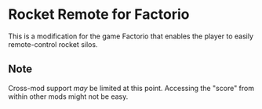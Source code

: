# Rocket Remote for Factorio

This is a modification for the game Factorio that enables the player to easily remote-control rocket silos.

## Note

Cross-mod support *may* be limited at this point. Accessing the "score" from within other mods might not be easy.
